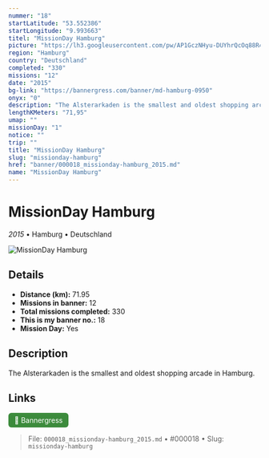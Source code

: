 ```yaml
---
nummer: "18"
startLatitude: "53.552386"
startLongitude: "9.993663"
titel: "MissionDay Hamburg"
picture: "https://lh3.googleusercontent.com/pw/AP1GczNHyu-DUYhrQcOq88R4OnwkA-ukGiHNxVQ-hPFBbduoAM-T8fubiFNSiAn-t9cfrlS1us6ZYD6wDnYInpwyg6ror94qTPMUw5Uw9xIWQCzGZ46oe4mQzS2_B8d93IiTCDAdPim38_8GMIqCfOIY86TfaQ=w1060-h314-s-no?authuser=0"
region: "Hamburg"
country: "Deutschland"
completed: "330"
missions: "12"
date: "2015"
bg-link: "https://bannergress.com/banner/md-hamburg-0950"
onyx: "0"
description: "The Alsterarkaden is the smallest and oldest shopping arcade in Hamburg."
lengthKMeters: "71,95"
umap: ""
missionDay: "1"
notice: ""
trip: ""
title: "MissionDay Hamburg"
slug: "missionday-hamburg"
href: "banner/000018_missionday-hamburg_2015.md"
name: "MissionDay Hamburg"
---
```

# MissionDay Hamburg

*2015* • Hamburg • Deutschland

![MissionDay Hamburg](https://lh3.googleusercontent.com/pw/AP1GczNHyu-DUYhrQcOq88R4OnwkA-ukGiHNxVQ-hPFBbduoAM-T8fubiFNSiAn-t9cfrlS1us6ZYD6wDnYInpwyg6ror94qTPMUw5Uw9xIWQCzGZ46oe4mQzS2_B8d93IiTCDAdPim38_8GMIqCfOIY86TfaQ=w1060-h314-s-no?authuser=0)



## Details
- **Distance (km):** 71.95
- **Missions in banner:** 12
- **Total missions completed:** 330
- **This is my banner no.:** 18
- **Mission Day:** Yes


## Description
The Alsterarkaden is the smallest and oldest shopping arcade in Hamburg.



## Links
<a href="https://bannergress.com/banner/md-hamburg-0950" target="_blank" style="display:inline-block;margin-right:8px;padding:6px 12px;background:#3c8b3c;color:#fff;text-decoration:none;border-radius:6px;">🔗 Bannergress</a>



> File: `000018_missionday-hamburg_2015.md`
> • #000018
> • Slug: `missionday-hamburg`
